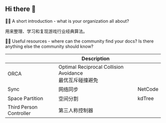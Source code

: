 ## Hi there 👋

🙋‍♀️ A short introduction - what is your organization all about?

用来整理、学习和复现游戏行业经典算法。

👩‍💻 Useful resources - where can the community find your docs? Is there anything else the community should know?

|                         | Description                                                  |         |
| ----------------------- | ------------------------------------------------------------ | ------- |
| ORCA                    | Optimal Reciprocal Collision Avoidance<br />最优互斥碰撞避免 |         |
| Sync                    | 网络同步                                                     | NetCode |
| Space Partition         | 空间分割                                                     | kdTree  |
| Third Person Controller | 第三人称控制器                                               |         |

<!--

**Here are some ideas to get you started:**

🙋‍♀️ A short introduction - what is your organization all about?
🌈 Contribution guidelines - how can the community get involved?

🍿 Fun facts - what does your team eat for breakfast?
🧙 Remember, you can do mighty things with the power of [Markdown](https://docs.github.com/github/writing-on-github/getting-started-with-writing-and-formatting-on-github/basic-writing-and-formatting-syntax)
-->
